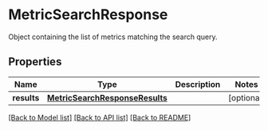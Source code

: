 # MetricSearchResponse

Object containing the list of metrics matching the search query.

## Properties
Name | Type | Description | Notes
------------ | ------------- | ------------- | -------------
**results** | [**MetricSearchResponseResults**](MetricSearchResponseResults.md) |  | [optional] 

[[Back to Model list]](README.md#documentation-for-models) [[Back to API list]](README.md#documentation-for-api-endpoints) [[Back to README]](README.md)


